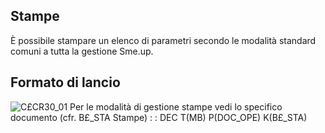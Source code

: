 ## Stampe
È possibile stampare un elenco di parametri secondo le modalità standard comuni a tutta la gestione Sme.up.
## Formato di lancio
![C£CR30_01](http://localhost:3000/immagini/MBDOC_OGG-P_C£CR30S/CXCR30_01.png)
Per le modalità di gestione stampe vedi lo specifico documento (cfr. B£_STA Stampe)
 :  : DEC T(MB) P(DOC_OPE) K(B£_STA)
